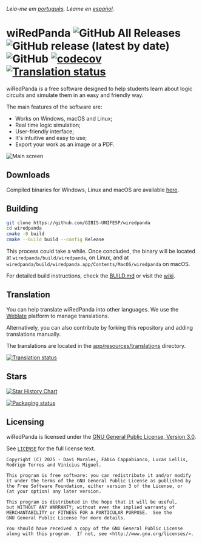 _Leia-me em [português](README_pt_BR.md). Léame en [español](README_es.md)._

# wiRedPanda ![GitHub All Releases](https://img.shields.io/github/downloads/gibis-unifesp/wiredpanda/total?style=flat-square) ![GitHub release (latest by date)](https://img.shields.io/github/v/release/gibis-unifesp/wiredpanda?style=flat-square) ![GitHub](https://img.shields.io/github/license/gibis-unifesp/wiredpanda?style=flat-square) [![codecov](https://codecov.io/gh/GIBIS-UNIFESP/wiRedPanda/branch/master/graph/badge.svg?token=5YBYB4J705)](https://codecov.io/gh/GIBIS-UNIFESP/wiRedPanda) <a href="https://hosted.weblate.org/engage/wiredpanda/"><img src="https://hosted.weblate.org/widget/wiredpanda/svg-badge.svg" alt="Translation status" /></a>


wiRedPanda is a free software designed to help students learn about logic circuits and simulate them in an easy and friendly way.

The main features of the software are:
  - Works on Windows, macOS and Linux;
  - Real time logic simulation;
  - User-friendly interface;
  - It's intuitive and easy to use;
  - Export your work as an image or a PDF.

![Main screen](https://gibis-unifesp.github.io/wiRedPanda/demo.gif)

## Downloads
Compiled binaries for Windows, Linux and macOS are available [here](https://github.com/GIBIS-UNIFESP/wiRedPanda/releases).

## Building

```bash
git clone https://github.com/GIBIS-UNIFESP/wiredpanda
cd wiredpanda
cmake -B build
cmake --build build --config Release
```

This process could take a while. Once concluded, the binary will be located at `wiredpanda/build/wiredpanda`, on Linux, and at `wiredpanda/build/wiredpanda.app/Contents/MacOS/wiredpanda` on macOS.

For detailed build instructions, check the [BUILD.md](BUILD.md) or visit the [wiki](https://github.com/GIBIS-UNIFESP/wiRedPanda/wiki/How-to-setup-environment).

## Translation

You can help translate wiRedPanda into other languages. We use the [Weblate](https://hosted.weblate.org/projects/wiredpanda/wiredpanda) platform to manage translations.

Alternatively, you can also contribute by forking this repository and adding translations manually.

The translations are located in the [app/resources/translations](https://github.com/GIBIS-UNIFESP/wiRedPanda/tree/master/app/resources/translations) directory.

<a href="https://hosted.weblate.org/engage/wiredpanda/">
<img src="https://hosted.weblate.org/widget/wiredpanda/wiredpanda/multi-auto.svg" alt="Translation status" />
</a>

## Stars

<a href="https://www.star-history.com/#GIBIS-UNIFESP/wiRedPanda&Date">
 <picture>
   <source media="(prefers-color-scheme: dark)" srcset="https://api.star-history.com/svg?repos=GIBIS-UNIFESP/wiRedPanda&type=Date&theme=dark" />
   <source media="(prefers-color-scheme: light)" srcset="https://api.star-history.com/svg?repos=GIBIS-UNIFESP/wiRedPanda&type=Date" />
   <img alt="Star History Chart" src="https://api.star-history.com/svg?repos=GIBIS-UNIFESP/wiRedPanda&type=Date" />
 </picture>
</a>

[![Packaging status](https://repology.org/badge/vertical-allrepos/wiredpanda.svg)](https://repology.org/project/wiredpanda/versions)

## Licensing

wiRedPanda is licensed under the [GNU General Public License, Version 3.0](http://www.gnu.org/licenses/).

See [`LICENSE`](LICENSE) for the full license text.

    Copyright (C) 2025 - Davi Morales, Fábio Cappabianco, Lucas Lellis, Rodrigo Torres and Vinícius Miguel.

    This program is free software: you can redistribute it and/or modify
    it under the terms of the GNU General Public License as published by
    the Free Software Foundation, either version 3 of the License, or
    (at your option) any later version.

    This program is distributed in the hope that it will be useful,
    but WITHOUT ANY WARRANTY; without even the implied warranty of
    MERCHANTABILITY or FITNESS FOR A PARTICULAR PURPOSE.  See the
    GNU General Public License for more details.

    You should have received a copy of the GNU General Public License
    along with this program.  If not, see <http://www.gnu.org/licenses/>.
